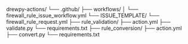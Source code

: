 drewpy-actions/
└── .github/
    ├── workflows/
    │   └── firewall_rule_issue_workflow.yml
    └── ISSUE_TEMPLATE/
        └── firewall_rule_request.yml
├── rule_validation/
    ├── action.yml
    ├── validate.py
    └── requirements.txt
├── rule_conversion/
    ├── action.yml
    ├── convert.py
    └── requirements.txt
